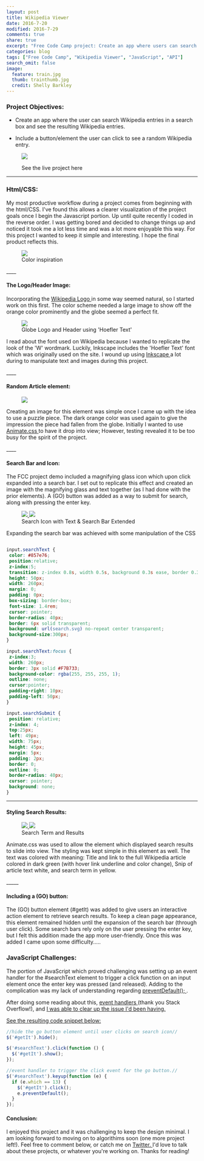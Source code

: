 ```yaml
---
layout: post
title: Wikipedia Viewer
date: 2016-7-20
modified: 2016-7-29
comments: true
share: true
excerpt: "Free Code Camp project: Create an app where users can search and view a Wikipedia article or choose to view a random one."
categories: blog
tags: ["Free Code Camp", "Wikipedia Viewer", "JavaScript", "API"]
search_omit: false
image:
  feature: train.jpg
  thumb: trainthumb.jpg
  credit: Shelly Barkley
---
```


### Project Objectives:

  * Create an app where the user can search Wikipedia entries in a search box and see the resulting Wikipedia entries.

  *  Include a button/element the user can click to see a random Wikipedia entry.

  <figure class="caption-title">
  <img src="/images/goatsearch.png">
  <figcaption>
  <p>See the live project here</p>
  </figcaption>
  <a href="http://www.recklessmoxie.com/wikipedia-viewer/"></a>
  </figure>

____

### Html/CSS:

<p> My most productive workflow during a project comes from beginning with the html/CSS. I've found this allows a clearer visualization of the project goals once I begin the Javascript portion. Up until quite recently I coded in the reverse order. I was getting bored and decided to change things up and noticed it took me a lot less time and was a lot more enjoyable this way. For this project I wanted to keep it simple and interesting. I hope the final product reflects this.</p>

<figure>
<a href ="https://designschool.canva.com/blog/website-color-schemes/">
<img src="/images/colorinspiration.png">
</a>
<figcaption>
Color inspiration
</figcaption>
</figure>
____

#### The Logo/Header Image:

<p> Incorporating the <a href="https://en.wikipedia.org/wiki/Wikipedia_logo"> Wikipedia Logo </a> in some way seemed natural, so I started work on this first. The color scheme needed a large image to show off the orange color prominently and the globe seemed a perfect fit.</p>

<figure>
<a href ="/images/globe.png">
<img src="/images/globe.png">
</a>
<figcaption>
Globe Logo and Header using 'Hoefler Text'
</figcaption>
</figure>

<p>I read about the font used on Wikipedia because I wanted to replicate the look of the 'W' wordmark. Luckily, Inkscape includes the 'Hoefler Text' font which was originally used on the site. I wound up using <a href="https://inkscape.org/en/"> Inkscape </a> a lot during to manipulate text and images during this project.</p>
____

#### Random Article element:

<p><figure class="pull-right">
<a href ="/images/puzzle.png">
<img src="/images/puzzle.png">
</a>
</figure>
</p>

<p> Creating an image for this element was simple once I came up with the idea to use a puzzle piece. The dark orange color was used again to give the impression the piece had fallen from the globe. Initially I wanted to use <a href="https://daneden.github.io/animate.css/"> Animate.css </a> to have it drop into view; However, testing revealed it to be too busy for the spirit of the project.</p>
____

#### Search Bar and Icon:

<p> The FCC project demo included a magnifying glass icon which upon click expanded into a search bar. I set out to replicate this effect and created an image with the magnifying glass and text together (as I had done with the prior elements). A (GO) button was added as a way to submit for search, along with pressing the enter key.</p>

<p><figure class="half">
<a href ="/images/searchicon.png">
<img src="/images/searchicon.png">
</a>
<a href ="/images/searchbar.png">
<img src="/images/searchbar.png">
</a>
<figcaption>
Search Icon with Text & Search Bar Extended
</figcaption>
</figure>
</p>

<p>Expanding the search bar was achieved with some manipulation of the CSS</p>

```css

input.searchText {
 color: #857e76;
 position:relative;
 z-index:5;
 transition: z-index 0.8s, width 0.5s, background 0.3s ease, border 0.3s;
 height: 50px;
 width: 260px;
 margin: 0;
 padding: 0px;
 box-sizing: border-box;
 font-size: 1.4rem;
 cursor: pointer;
 border-radius: 40px;
 border: 6px solid transparent;
 background: url(search.svg) no-repeat center transparent;
 background-size:300px;
}

input.searchText:focus {
 z-index:3;
 width: 260px;
 border: 3px solid #F7B733;
 background-color: rgba(255, 255, 255, 1);
 outline: none;
 cursor:pointer;
 padding-right: 10px;
 padding-left: 50px;
}

input.searchSubmit {
 position: relative;
 z-index: 4;
 top:25px;
 left: 49px;
 width: 75px;
 height: 45px;
 margin: 5px;
 padding: 2px;
 border: 0;
 outline: 0;
 border-radius: 40px;
 cursor: pointer;
 background: none;
}
```
___

#### Styling Search Results:

<p><figure class="half">
<a href ="/images/goats.png">
<img src="/images/goats.png">
</a>
<a href ="/images/resulting.png">
<img src="/images/resulting.png">
</a>
<figcaption>
Search Term and Results
</figcaption>
</figure>
</p>

<p> Animate.css was used to allow the element which displayed search results to slide into view. The styling was kept simple in this element as well. The text was colored with meaning: Title and link to the full Wikipedia article colored in dark green (with hover link underline and color change), Snip of article text white, and search term in yellow.</p>
_____


#### Including a (GO) button:

<p> The (GO) button element (#getIt) was added to give users an interactive action element to retrieve search results. To keep a clean page appearance, this element remained hidden until the expansion of the search bar (through user click). Some search bars rely only on the user pressing the enter key, but I felt this addition made the app more user-friendly. Once this was added I came upon some difficulty.....</p>


### JavaScript Challenges:

<p> The portion of JavaScript which proved challenging was setting up an event handler for the #searchText element to trigger a click function on an input element once the enter key was pressed (and released). Adding to the complication was my lack of understanding regarding <a href="https://api.jquery.com/event.preventdefault/"> preventDefault(); </a>.</p>

<p> After doing some reading about this, <a href="http://stackoverflow.com/questions/979662/how-to-detect-pressing-enter-on-keyboard-using-jquery"> event handlers </a> (thank you Stack Overflow!), and <a href="https://developer.mozilla.org/en-US/docs/Web/HTML/Element/form" form elements </a> I was able to clear up the issue I'd been having.</p>

<p> See the resulting code snippet below:</p>

```javascript
//hide the go button element until user clicks on search icon//
$('#getIt').hide();

$('#searchText').click(function () {
  $('#getIt').show();
});

//event handler to trigger the click event for the go button.//
$('#searchText').keyup(function (e) {
  if (e.which == 13) {
    $('#getIt').click();
    e.preventDefault();
  }
});
```

#### Conclusion:

<p> I enjoyed this project and it was challenging to keep the design minimal. I am looking forward to moving on to algorithims soon (one more project left!). Feel free to comment below, or catch me on <a href="https://twitter.com/RecklessMoxie"> Twitter. </a> I'd love to talk about these projects, or whatever you're working on. Thanks for reading!</p>
